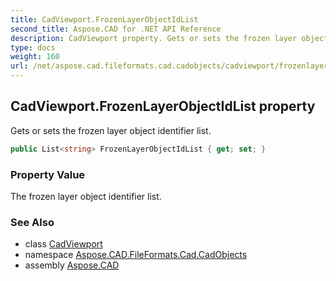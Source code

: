 ```yaml
---
title: CadViewport.FrozenLayerObjectIdList
second_title: Aspose.CAD for .NET API Reference
description: CadViewport property. Gets or sets the frozen layer object identifier list
type: docs
weight: 160
url: /net/aspose.cad.fileformats.cad.cadobjects/cadviewport/frozenlayerobjectidlist/
---
```

## CadViewport.FrozenLayerObjectIdList property

Gets or sets the frozen layer object identifier list.

```csharp
public List<string> FrozenLayerObjectIdList { get; set; }
```

### Property Value

The frozen layer object identifier list.

### See Also

* class [CadViewport](../)
* namespace [Aspose.CAD.FileFormats.Cad.CadObjects](../../cadviewport/)
* assembly [Aspose.CAD](../../../)


